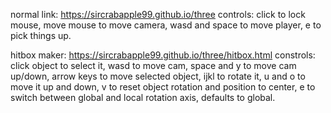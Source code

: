normal link: https://sircrabapple99.github.io/three
controls: click to lock mouse, move mouse to move camera, wasd and space to move player, e to pick things up.

hitbox maker: https://sircrabapple99.github.io/three/hitbox.html
constrols: click object to select it, wasd to move cam, space and y to move cam up/down, arrow keys to move selected object, ijkl to rotate it, u and o to move it up and down, v to reset object rotation and position to center, e to switch between global and local rotation axis, defaults to global.
